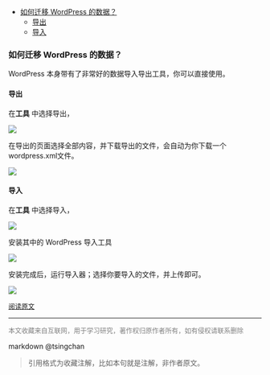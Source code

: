 <!-- TOC -->

- [如何迁移 WordPress 的数据？](#如何迁移-wordpress-的数据)
    - [导出](#导出)
    - [导入](#导入)

<!-- /TOC -->

### 如何迁移 WordPress 的数据？


WordPress 本身带有了非常好的数据导入导出工具，你可以直接使用。

#### 导出

在**工具**  中选择导出，

![](https://postimg.aliavv.com/2018/6ekkd.png)

在导出的页面选择全部内容，并下载导出的文件，会自动为你下载一个wordpress.xml文件。

![](https://postimg.aliavv.com/2018/qnyw0.png)

#### 导入

在**工具** 中选择导入，

![](https://postimg.aliavv.com/2018/cj709.png)

安装其中的 WordPress 导入工具

![](https://postimg.aliavv.com/2018/irwoq.png)

安装完成后，运行导入器；选择你要导入的文件，并上传即可。

![](https://postimg.aliavv.com/2018/3zx8q.png)

<font size=2 color=grey>[阅读原文](https://www.easywpbook.com/qa/20171201.html)</font>


----
<font size=2 color='grey'>本文收藏来自互联网，用于学习研究，著作权归原作者所有，如有侵权请联系删除</font>

markdown @tsingchan 

> 引用格式为收藏注解，比如本句就是注解，非作者原文。
